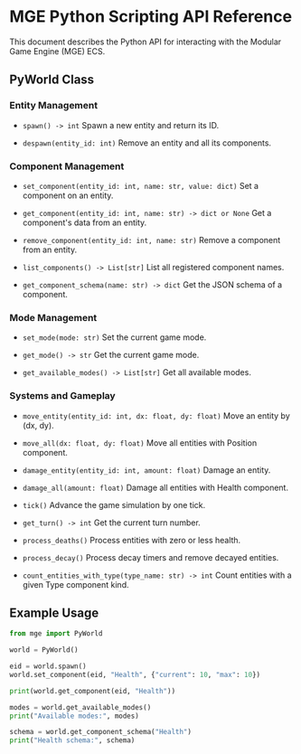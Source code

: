 # MGE Python Scripting API Reference

This document describes the Python API for interacting with the Modular Game Engine (MGE) ECS.

## PyWorld Class

### Entity Management

- `spawn() -> int`
  Spawn a new entity and return its ID.

- `despawn(entity_id: int)`
  Remove an entity and all its components.

### Component Management

- `set_component(entity_id: int, name: str, value: dict)`
  Set a component on an entity.

- `get_component(entity_id: int, name: str) -> dict or None`
  Get a component's data from an entity.

- `remove_component(entity_id: int, name: str)`
  Remove a component from an entity.

- `list_components() -> List[str]`
  List all registered component names.

- `get_component_schema(name: str) -> dict`
  Get the JSON schema of a component.

### Mode Management

- `set_mode(mode: str)`
  Set the current game mode.

- `get_mode() -> str`
  Get the current game mode.

- `get_available_modes() -> List[str]`
  Get all available modes.

### Systems and Gameplay

- `move_entity(entity_id: int, dx: float, dy: float)`
  Move an entity by (dx, dy).

- `move_all(dx: float, dy: float)`
  Move all entities with Position component.

- `damage_entity(entity_id: int, amount: float)`
  Damage an entity.

- `damage_all(amount: float)`
  Damage all entities with Health component.

- `tick()`
  Advance the game simulation by one tick.

- `get_turn() -> int`
  Get the current turn number.

- `process_deaths()`
  Process entities with zero or less health.

- `process_decay()`
  Process decay timers and remove decayed entities.

- `count_entities_with_type(type_name: str) -> int`
  Count entities with a given Type component kind.

## Example Usage

```python
from mge import PyWorld

world = PyWorld()

eid = world.spawn()
world.set_component(eid, "Health", {"current": 10, "max": 10})

print(world.get_component(eid, "Health"))

modes = world.get_available_modes()
print("Available modes:", modes)

schema = world.get_component_schema("Health")
print("Health schema:", schema)
```
